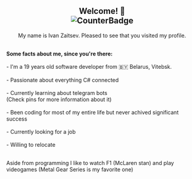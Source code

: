 <h2 align="center">Welcome! 🖖<br> <img src="https://komarev.com/ghpvc/?username=Rasmus715&style=flat-square&color=blue" alt="CounterBadge" align="center"/> </h2>
<p align="center">My name is Ivan Zaitsev. Pleased to see that you visited my profile.</p> <br>
<b>Some facts about me, since you're there:</b> <br> <br>
- I'm a 19 years old software developer from 🇧🇾 Belarus, Vitebsk.  <br> <br> 
- Passionate about everything C# connected <br> <br>
- Currently learning about telegram bots <br>
   (Check pins for more information about it) <br> <br>
- Been coding for most of my entire life but never achived significant success <br> <br>
- Currently looking for a job <br> <br>
- Willing to relocate <br> <br>

Aside from programming I like to watch F1 (McLaren stan) and play videogames (Metal Gear Series is my favorite one)
